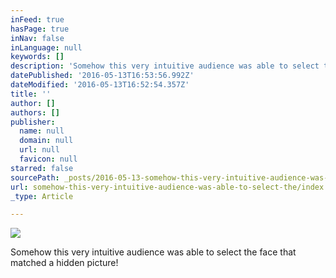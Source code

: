 ```yaml
---
inFeed: true
hasPage: true
inNav: false
inLanguage: null
keywords: []
description: 'Somehow this very intuitive audience was able to select the face that matched a hidden picture!'
datePublished: '2016-05-13T16:53:56.992Z'
dateModified: '2016-05-13T16:52:54.357Z'
title: ''
author: []
authors: []
publisher:
  name: null
  domain: null
  url: null
  favicon: null
starred: false
sourcePath: _posts/2016-05-13-somehow-this-very-intuitive-audience-was-able-to-select-the.md
url: somehow-this-very-intuitive-audience-was-able-to-select-the/index.html
_type: Article

---
```

![](https://the-grid-user-content.s3-us-west-2.amazonaws.com/d51ddb3d-bbf3-4e7f-8a3d-a8b9a6132564.jpg)

Somehow this very intuitive audience was able to select the face that matched a hidden picture!